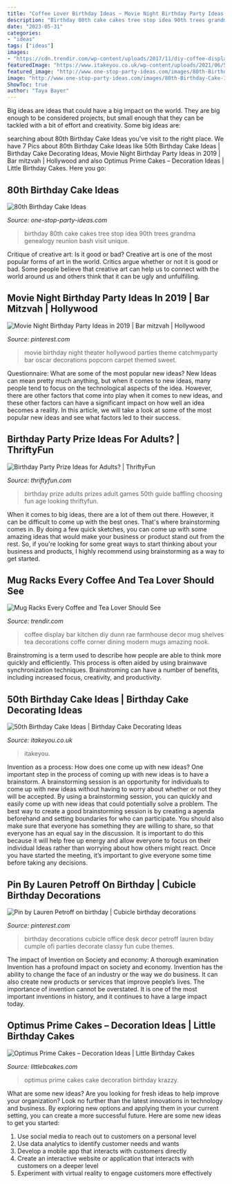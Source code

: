 ```yaml
---
title: "Coffee Lover Birthday Ideas ~ Movie Night Birthday Party Ideas In 2019"
description: "Birthday 80th cake cakes tree stop idea 90th trees grandma genealogy reunion bash visit unique"
date: "2023-05-31"
categories:
- "ideas"
tags: ["ideas"]
images:
- "https://cdn.trendir.com/wp-content/uploads/2017/11/diy-coffee-display.jpg"
featuredImage: "https://www.itakeyou.co.uk/wp-content/uploads/2021/06/50th-birthday-cake-516x1024.jpg"
featured_image: "http://www.one-stop-party-ideas.com/images/80th-Birthday-Cake-Ideas-Family-Tree.jpg"
image: "http://www.one-stop-party-ideas.com/images/80th-Birthday-Cake-Ideas-Family-Tree.jpg"
ShowToc: true
author: "Taya Bayer"
---
```



Big ideas are ideas that could have a big impact on the world. They are big enough to be considered projects, but small enough that they can be tackled with a bit of effort and creativity. Some big ideas are: 

	

		
searching about 80th Birthday Cake Ideas you've visit to the right place. We have 7 Pics about 80th Birthday Cake Ideas like 50th Birthday Cake Ideas | Birthday Cake Decorating Ideas, Movie Night Birthday Party Ideas in 2019 | Bar mitzvah | Hollywood and also Optimus Prime Cakes – Decoration Ideas | Little Birthday Cakes. Here you go:
		
    
## 80th Birthday Cake Ideas

<img loading=lazy src="http://www.one-stop-party-ideas.com/images/80th-Birthday-Cake-Ideas-Family-Tree.jpg" onerror="this.onerror=null;this.src='https://tse1.mm.bing.net/th?id=OIP.jVHTHLy6UroHIxj0eOWNoAAAAA&amp;pid=15.1';" alt="80th Birthday Cake Ideas">

_Source: one-stop-party-ideas.com_

>birthday 80th cake cakes tree stop idea 90th trees grandma genealogy reunion bash visit unique. 

	

Critique of creative art: Is it good or bad?
Creative art is one of the most popular forms of art in the world. Critics argue whether or not it is good or bad. Some people believe that creative art can help us to connect with the world around us and others think that it can be ugly and unfulfilling.

    
## Movie Night Birthday Party Ideas In 2019 | Bar Mitzvah | Hollywood

<img loading=lazy src="https://i.pinimg.com/736x/63/66/6d/63666d18e33512209bb72899845219d6--movie-popcorn-popcorn-bar.jpg?b=t" onerror="this.onerror=null;this.src='https://tse4.mm.bing.net/th?id=OIP.nWDvnsMmr3O9JTJW6d_4NwHaJ6&amp;pid=15.1';" alt="Movie Night Birthday Party Ideas in 2019 | Bar mitzvah | Hollywood">

_Source: pinterest.com_

>movie birthday night theater hollywood parties theme catchmyparty bar oscar decorations popcorn carpet themed sweet. 

	

Questionnaire: What are some of the most popular new ideas?
New Ideas can mean pretty much anything, but when it comes to new ideas, many people tend to focus on the technological aspects of the idea. However, there are other factors that come into play when it comes to new ideas, and these other factors can have a significant impact on how well an idea becomes a reality. In this article, we will take a look at some of the most popular new ideas and see what factors led to their success.

    
## Birthday Party Prize Ideas For Adults? | ThriftyFun

<img loading=lazy src="https://img.thrfun.com/img/025/657/birthday_prize_ideas_for_adults_s1.jpg" onerror="this.onerror=null;this.src='https://tse1.mm.bing.net/th?id=OIP.D6V4ec3yXNBJAZ5dxT0LTgAAAA&amp;pid=15.1';" alt="Birthday Party Prize Ideas for Adults? | ThriftyFun">

_Source: thriftyfun.com_

>birthday prize adults prizes adult games 50th guide baffling choosing fun age looking thriftyfun. 

	

When it comes to big ideas, there are a lot of them out there. However, it can be difficult to come up with the best ones. That's where brainstorming comes in. By doing a few quick sketches, you can come up with some amazing ideas that would make your business or product stand out from the rest. So, if you're looking for some great ways to start thinking about your business and products, I highly recommend using brainstorming as a way to get started.

    
## Mug Racks Every Coffee And Tea Lover Should See

<img loading=lazy src="https://cdn.trendir.com/wp-content/uploads/2017/11/diy-coffee-display.jpg" onerror="this.onerror=null;this.src='https://tse3.mm.bing.net/th?id=OIP.KSG8f7WJB-qnNlleOI0KoAHaJQ&amp;pid=15.1';" alt="Mug Racks Every Coffee and Tea Lover Should See">

_Source: trendir.com_

>coffee display bar kitchen diy dunn rae farmhouse decor mug shelves tea decorations coffe corner dining modern mugs amazing nook. 

	

Brainstroming is a term used to describe how people are able to think more quickly and efficiently. This process is often aided by using brainwave synchronization techniques. Brainstroming can have a number of benefits, including increased focus, creativity, and productivity.

    
## 50th Birthday Cake Ideas | Birthday Cake Decorating Ideas

<img loading=lazy src="https://www.itakeyou.co.uk/wp-content/uploads/2021/06/50th-birthday-cake-516x1024.jpg" onerror="this.onerror=null;this.src='https://tse1.mm.bing.net/th?id=OIP.3bnMxoA9PEQwlqSCte1ZOAHaOs&amp;pid=15.1';" alt="50th Birthday Cake Ideas | Birthday Cake Decorating Ideas">

_Source: itakeyou.co.uk_

>itakeyou. 

	

Invention as a process: How does one come up with new ideas?
One important step in the process of coming up with new ideas is to have a brainstorm. A brainstorming session is an opportunity for individuals to come up with new ideas without having to worry about whether or not they will be accepted. By using a brainstorming session, you can quickly and easily come up with new ideas that could potentially solve a problem. 
The best way to create a good brainstorming session is by creating a agenda beforehand and setting boundaries for who can participate. You should also make sure that everyone has something they are willing to share, so that everyone has an equal say in the discussion. It is important to do this because it will help free up energy and allow everyone to focus on their individual Ideas rather than worrying about how others might react. Once you have started the meeting, it’s important to give everyone some time before taking any decisions.

    
## Pin By Lauren Petroff On Birthday | Cubicle Birthday Decorations

<img loading=lazy src="https://i.pinimg.com/736x/4a/9e/86/4a9e867099fd538d0397a7f13513affc.jpg" onerror="this.onerror=null;this.src='https://tse2.mm.bing.net/th?id=OIP.3plmvMC067Edny43BlSF0gHaJ3&amp;pid=15.1';" alt="Pin by Lauren Petroff on birthday | Cubicle birthday decorations">

_Source: pinterest.com_

>birthday decorations cubicle office desk decor petroff lauren bday cumple ofi parties decorate classy fun cube themes. 

	

The impact of Invention on Society and economy: A thorough examination
Invention has a profound impact on society and economy. Invention has the ability to change the face of an industry or the way we do business. It can also create new products or services that improve people’s lives. The importance of invention cannot be overstated. It is one of the most important inventions in history, and it continues to have a large impact today.

    
## Optimus Prime Cakes – Decoration Ideas | Little Birthday Cakes

<img loading=lazy src="http://www.littlebcakes.com/wp-content/uploads/2014/01/Optimus-Prime-Cakes.jpg" onerror="this.onerror=null;this.src='https://tse1.mm.bing.net/th?id=OIP.s6xPvoEnpua7Y7Y8qv5TxwHaJ4&amp;pid=15.1';" alt="Optimus Prime Cakes – Decoration Ideas | Little Birthday Cakes">

_Source: littlebcakes.com_

>optimus prime cakes cake decoration birthday krazzy. 

	

What are some new ideas?
Are you looking for fresh ideas to help improve your organization? Look no further than the latest innovations in technology and business. By exploring new options and applying them in your current setting, you can create a more successful future. Here are some new ideas to get you started: 
1. Use social media to reach out to customers on a personal level 
2. Use data analytics to identify customer needs and wants 
3. Develop a mobile app that interacts with customers directly 
4. Create an interactive website or application that interacts with customers on a deeper level 
5. Experiment with virtual reality to engage customers more effectively 

